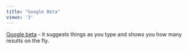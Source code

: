 ```yaml
---
title: "Google Beta"
views: '3'
---
```

<p><a href="http://www.google.com/webhp?complete=1&amp;hl=en">Google beta</a> - it suggests things as you type and shows you how many results on the fly.</p>
